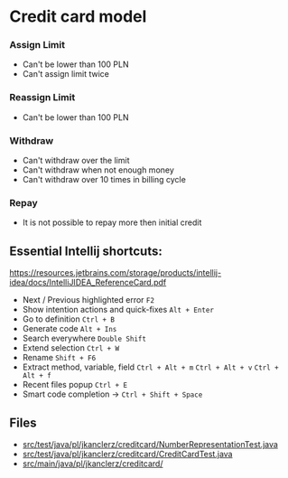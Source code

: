 # Credit card model

### Assign Limit
- Can't be lower than 100 PLN
- Can't assign limit twice

### Reassign Limit
- Can't be lower than 100 PLN

### Withdraw
- Can't withdraw over the limit
- Can't withdraw when not enough money
- Can't withdraw over 10 times in billing cycle

### Repay
- It is not possible to repay more then initial credit


## Essential Intellij shortcuts:

https://resources.jetbrains.com/storage/products/intellij-idea/docs/IntelliJIDEA_ReferenceCard.pdf

* Next / Previous highlighted error ``F2`` 
* Show intention actions and quick-fixes ``Alt + Enter``
* Go to definition ``Ctrl + B``
* Generate code ``Alt + Ins``
* Search everywhere ``Double Shift``
* Extend selection ``Ctrl + W``
* Rename ``Shift + F6``
* Extract method, variable, field ``Ctrl + Alt + m`` ``Ctrl + Alt + v`` ``Ctrl + Alt + f``
* Recent files popup ``Ctrl + E``
* Smart code completion -> ``Ctrl + Shift + Space``

## Files
* [src/test/java/pl/jkanclerz/creditcard/NumberRepresentationTest.java](../src/test/java/pl/ppacocha/creditcard/NumberRepresentationTest.java)
* [src/test/java/pl/jkanclerz/creditcard/CreditCardTest.java](../src/test/java/pl/ppacocha/creditcard/CreditCardTest.java)
* [src/main/java/pl/jkanclerz/creditcard/](../src/test/java/pl/ppacocha/creditcard/)